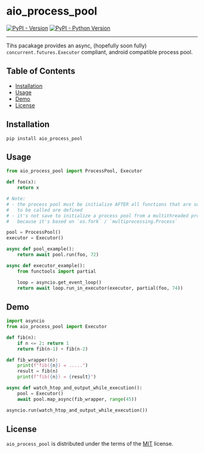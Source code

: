 # aio_process_pool

[![PyPI - Version](https://img.shields.io/pypi/v/aio_process_pool.svg)](https://pypi.org/project/aio_process_pool)
[![PyPI - Python Version](https://img.shields.io/pypi/pyversions/aio_process_pool.svg)](https://pypi.org/project/aio_process_pool)

-----

Tihs pacakage provides an async, (hopefully soon fully) `concurrent.futures.Executor` compliant, android compatible process pool.

## Table of Contents

- [Installation](#installation)
- [Usage](#usage)
- [Demo](#demo)
- [License](#license)

## Installation

```console
pip install aio_process_pool
```

## Usage

```python
from aio_process_pool import ProcessPool, Executor

def foo(x):
    return x

# Note:
# - the process pool must be initialize AFTER all functions that are supposed
#   to be called are defined
# - it's not save to initialize a process pool from a multithreaded process
#   because it's based on `os.fork` / `multiprocessing.Process`

pool = ProcessPool()
executor = Executor()

async def pool_example():
    return await pool.run(foo, 72)

async def executor_example():
    from functools import partial

    loop = asyncio.get_event_loop()
    return await loop.run_in_executor(executor, partial(foo, 74))
```

## Demo

```python
import asyncio
from aio_process_pool import Executor

def fib(n):
    if n <= 2: return 1
    return fib(n-1) + fib(n-2)

def fib_wrapper(n):
    print(f"fib({n}) = .....")
    result = fib(n)
    print(f"fib({n}) = {result}")

async def watch_htop_and_output_while_execution():
    pool = Executor()
    await pool.map_async(fib_wrapper, range(45))

asyncio.run(watch_htop_and_output_while_execution())
```

## License

`aio_process_pool` is distributed under the terms of the [MIT](https://spdx.org/licenses/MIT.html) license.
